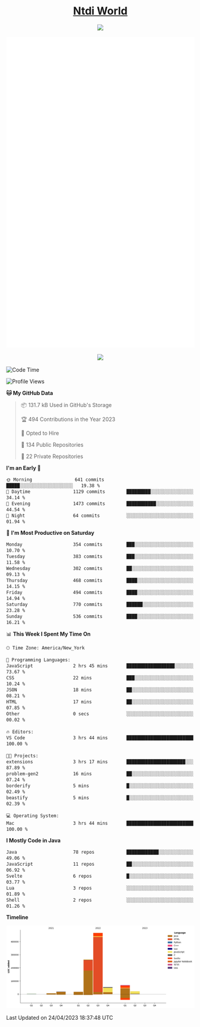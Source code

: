 <h1 align="center"><a href="https://www.ntdi.world">Ntdi World</a></h1>
<p align="center">
  <a href="https://github.com/n-tdi"><img src="https://readme-typing-svg.herokuapp.com?lines=FullStack+Developer;Web+Developer;Open-Source+Enthusiast;Java+Developer;Spigot-API%20Developer;&center=true&width=500&height=50"></a>
</p>

<div align="center">
  <img src="/github-metrics.svg"></img>
  
  <img src="https://komarev.com/ghpvc/?username=n-tdi&color=green"></img>
</div>

<!-- May use later.. idk -->
<!-- <a href="http://www.github.com/n-tdi"><img src="https://github-readme-stats.vercel.app/api?username=n-tdi&show_icons=true&hide=&count_private=true&title_color=0891b2&text_color=ffffff&icon_color=0891b2&bg_color=1c1917&hide_border=true&show_icons=true" alt="n-tdi's GitHub stats" /></a> -->

<!--START_SECTION:waka-->
![Code Time](http://img.shields.io/badge/Code%20Time-238%20hrs%2056%20mins-blue)

![Profile Views](http://img.shields.io/badge/Profile%20Views-1-blue)

**🐱 My GitHub Data** 

> 📦 131.7 kB Used in GitHub's Storage 
 > 
> 🏆 494 Contributions in the Year 2023
 > 
> 💼 Opted to Hire
 > 
> 📜 134 Public Repositories 
 > 
> 🔑 22 Private Repositories 
 > 
**I'm an Early 🐤** 

```text
🌞 Morning                641 commits         █████░░░░░░░░░░░░░░░░░░░░   19.38 % 
🌆 Daytime                1129 commits        █████████░░░░░░░░░░░░░░░░   34.14 % 
🌃 Evening                1473 commits        ███████████░░░░░░░░░░░░░░   44.54 % 
🌙 Night                  64 commits          ░░░░░░░░░░░░░░░░░░░░░░░░░   01.94 % 
```
📅 **I'm Most Productive on Saturday** 

```text
Monday                   354 commits         ███░░░░░░░░░░░░░░░░░░░░░░   10.70 % 
Tuesday                  383 commits         ███░░░░░░░░░░░░░░░░░░░░░░   11.58 % 
Wednesday                302 commits         ██░░░░░░░░░░░░░░░░░░░░░░░   09.13 % 
Thursday                 468 commits         ████░░░░░░░░░░░░░░░░░░░░░   14.15 % 
Friday                   494 commits         ████░░░░░░░░░░░░░░░░░░░░░   14.94 % 
Saturday                 770 commits         ██████░░░░░░░░░░░░░░░░░░░   23.28 % 
Sunday                   536 commits         ████░░░░░░░░░░░░░░░░░░░░░   16.21 % 
```


📊 **This Week I Spent My Time On** 

```text
🕑︎ Time Zone: America/New_York

💬 Programming Languages: 
JavaScript               2 hrs 45 mins       ██████████████████░░░░░░░   73.67 % 
CSS                      22 mins             ███░░░░░░░░░░░░░░░░░░░░░░   10.24 % 
JSON                     18 mins             ██░░░░░░░░░░░░░░░░░░░░░░░   08.21 % 
HTML                     17 mins             ██░░░░░░░░░░░░░░░░░░░░░░░   07.85 % 
Other                    0 secs              ░░░░░░░░░░░░░░░░░░░░░░░░░   00.02 % 

🔥 Editors: 
VS Code                  3 hrs 44 mins       █████████████████████████   100.00 % 

🐱‍💻 Projects: 
extensions               3 hrs 17 mins       ██████████████████████░░░   87.89 % 
problem-gen2             16 mins             ██░░░░░░░░░░░░░░░░░░░░░░░   07.24 % 
borderify                5 mins              █░░░░░░░░░░░░░░░░░░░░░░░░   02.49 % 
beastify                 5 mins              █░░░░░░░░░░░░░░░░░░░░░░░░   02.39 % 

💻 Operating System: 
Mac                      3 hrs 44 mins       █████████████████████████   100.00 % 
```

**I Mostly Code in Java** 

```text
Java                     78 repos            ████████████░░░░░░░░░░░░░   49.06 % 
JavaScript               11 repos            ██░░░░░░░░░░░░░░░░░░░░░░░   06.92 % 
Svelte                   6 repos             █░░░░░░░░░░░░░░░░░░░░░░░░   03.77 % 
Lua                      3 repos             ░░░░░░░░░░░░░░░░░░░░░░░░░   01.89 % 
Shell                    2 repos             ░░░░░░░░░░░░░░░░░░░░░░░░░   01.26 % 
```



**Timeline**

![Lines of Code chart](https://raw.githubusercontent.com/n-tdi/n-tdi/main/assets/bar_graph.png)


 Last Updated on 24/04/2023 18:37:48 UTC
<!--END_SECTION:waka-->
